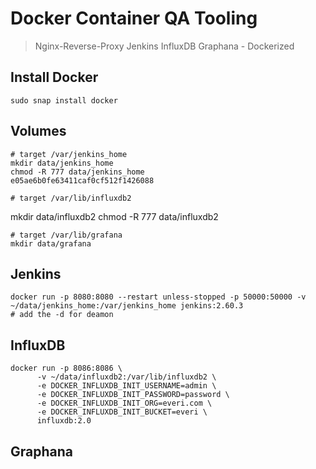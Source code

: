 # Docker Container QA Tooling

> Nginx-Reverse-Proxy Jenkins InfluxDB Graphana - Dockerized 

## Install Docker
```
sudo snap install docker
```

## Volumes
```
# target /var/jenkins_home
mkdir data/jenkins_home
chmod -R 777 data/jenkins_home
e05ae6b0fe63411caf0cf512f1426088

```
```
# target /var/lib/influxdb2
```
mkdir data/influxdb2
chmod -R 777 data/influxdb2
```
# target /var/lib/grafana
mkdir data/grafana
```
## Jenkins
```
docker run -p 8080:8080 --restart unless-stopped -p 50000:50000 -v ~/data/jenkins_home:/var/jenkins_home jenkins:2.60.3
# add the -d for deamon 
```

## InfluxDB
```
docker run -p 8086:8086 \
      -v ~/data/influxdb2:/var/lib/influxdb2 \
      -e DOCKER_INFLUXDB_INIT_USERNAME=admin \
      -e DOCKER_INFLUXDB_INIT_PASSWORD=password \
      -e DOCKER_INFLUXDB_INIT_ORG=everi.com \
      -e DOCKER_INFLUXDB_INIT_BUCKET=everi \
      influxdb:2.0
```

## Graphana

